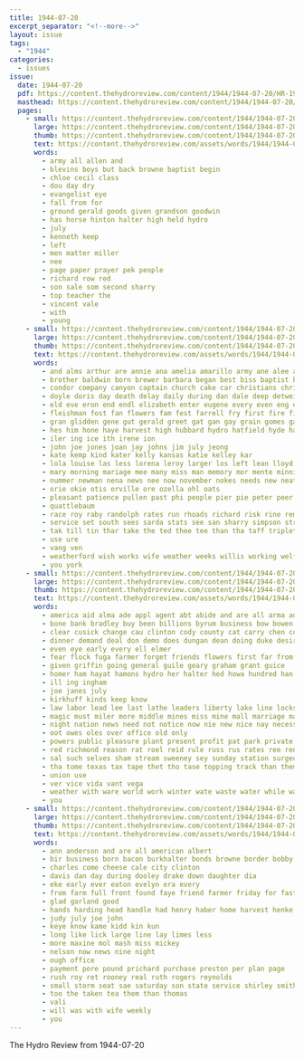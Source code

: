 ```yaml
---
title: 1944-07-20
excerpt_separator: "<!--more-->"
layout: issue
tags:
  - "1944"
categories:
  - issues
issue:
  date: 1944-07-20
  pdf: https://content.thehydroreview.com/content/1944/1944-07-20/HR-1944-07-20.pdf
  masthead: https://content.thehydroreview.com/content/1944/1944-07-20/masthead/HR-1944-07-20.jpg
  pages:
    - small: https://content.thehydroreview.com/content/1944/1944-07-20/small/HR-1944-07-20-01.jpg
      large: https://content.thehydroreview.com/content/1944/1944-07-20/large/HR-1944-07-20-01.jpg
      thumb: https://content.thehydroreview.com/content/1944/1944-07-20/thumbnails/HR-1944-07-20-01.jpg
      text: https://content.thehydroreview.com/assets/words/1944/1944-07-20/HR-1944-07-20-01.txt
      words:
        - army all allen and
        - blevins boys but back browne baptist begin
        - chloe cecil class
        - dou day dry
        - evangelist eye
        - fall from for
        - ground gerald goods given grandson goodwin
        - has horse hinton halter high held hydro
        - july
        - kenneth keep
        - left
        - men matter miller
        - nee
        - page paper prayer pek people
        - richard row red
        - son sale som second sharry
        - top teacher the
        - vincent vale
        - with
        - young
    - small: https://content.thehydroreview.com/content/1944/1944-07-20/small/HR-1944-07-20-02.jpg
      large: https://content.thehydroreview.com/content/1944/1944-07-20/large/HR-1944-07-20-02.jpg
      thumb: https://content.thehydroreview.com/content/1944/1944-07-20/thumbnails/HR-1944-07-20-02.jpg
      text: https://content.thehydroreview.com/assets/words/1944/1944-07-20/HR-1944-07-20-02.txt
      words:
        - and alms arthur are annie ana amelia amarillo army ane alee ain alta ader alo albuquerque ann ary alfred all andy
        - brother baldwin born brewer barbara began best biss baptist bible ban bath barn bone bound been bang byrd bas beck blaine brower ben bell bride bridge but bras baker better bro beryl business bese bae brill boy bote bethel big betty
        - condor company canyon captain church cake car christians christin christian can chris came card curb care carman carney come caddo chas cee calle cream clinton caller county colorado cane city cedar charles con
        - doyle doris day death delay daily during dan dale deep detweiler don dann down daughter ditmore dames deer doing done donald due dickey
        - eld eve eron end endl elizabeth enter eugene every even eng ente eimer ellis everett ene east
        - fleishman fost fan flowers fam fest farrell fry first fire fisher friends feo flora farm for from fow fields fate few frank
        - gran glidden gene gut gerald greet gat gan gay grain gomes gal grace good
        - hes him hone haye harvest high hubbard hydro hatfield hyde harry heen hard has hilda hope helen hansen herndon hay hitchcock hula harris hot honor hatt har hee hess holy home her
        - iler ing ice ith irene ion
        - john joe jones joan jay johns jim july jeong
        - kate kemp kind kater kelly kansas katie kelley kar
        - lola louise las less lorena leroy larger los left lean lloyd land latin lait lue last lee lawton
        - mary morning mariage mee many miss man memory mor mente minnie mavis minister mah main more mair mire market marion monday mong motte mand marie mog moe marton miller made mein mcfarlin moog
        - nummer newman nena news nee now november nokes needs new neat night
        - orie okie otis orville ore ozella ohl oats
        - pleasant patience pullen past phi people pier pie peter peer paul pape poh pitzer pree pee
        - quattlebaum
        - race roy raby randolph rates run rhoads richard risk rine remedies ralph ramey rowland ran
        - service set south sees sarda stats see san sharry simpson strong sister sabre second soar sonday subject stephens slagell sei shang seed soon saya shure school ship saltsman saari sais sunday smith schantz such sey sup sins schoo son saturday shook sorrow stan she sylvester still
        - tak till tin thar take the ted thee tee than tha taff triplett tan taa then them thon teale takes tas tal tae texas tor too
        - use ure
        - vang ven
        - weatherford wish works wife weather weeks willis working welfare with will wee week woodrow want williams wit went wire was work wheat wie weathers ward wey
        - you york
    - small: https://content.thehydroreview.com/content/1944/1944-07-20/small/HR-1944-07-20-03.jpg
      large: https://content.thehydroreview.com/content/1944/1944-07-20/large/HR-1944-07-20-03.jpg
      thumb: https://content.thehydroreview.com/content/1944/1944-07-20/thumbnails/HR-1944-07-20-03.jpg
      text: https://content.thehydroreview.com/assets/words/1944/1944-07-20/HR-1944-07-20-03.txt
      words:
        - america aid alma ade appl agent abt abide and are all arma adie
        - bone bank bradley buy been billions byrum business bow bowen bring but best bonus
        - clear cusick change cau clinton cody county cat carry chen comes caddo can come city collar coop cradle
        - dinner demand deal don demo does dungan dean doing duke desire dukes day down days director
        - even eye early every ell elmer
        - fear flock fuga farmer forget friends flowers first far from france for faith franco fell fall fon freidline freedom filling full
        - given griffin going general guile geary graham grant guice
        - homer ham hayat hamons hydro her halter hed howa hundred han honor how horsey held has
        - ill ing ingham
        - joe janes july
        - kirkhuff kinds keep know
        - law labor lead lee last lathe leaders liberty lake line locks les lucile life laws living left live
        - magic must miler more middle mines miss mine mall marriage mat most made mis men mayo money much
        - night nation news need not notice now nie new nice nay necessary north niles
        - oot owes oles over office old only
        - powers public pleasure plant present profit pat park private page pate per plants promise people
        - red richmond reason rat roel reid rule russ rus rates ree reno record rome road
        - sal such selves sham stream sweeney sey sunday station surgeon spare summer sill sen safer seam sell sine sales state special she said states sale self supply shown steve soni side studebaker surrey sika ser speed sister service son
        - tha tome texas tax tape thet tho tase topping track than them tones tabor thay talk terrible thing tak thi tor tree tote the
        - union use
        - ver vice vida vant vega
        - weather with ware world work winter wate waste water while waller weatherford weathers write will wax welding want walters was wheat week way win war
        - you
    - small: https://content.thehydroreview.com/content/1944/1944-07-20/small/HR-1944-07-20-04.jpg
      large: https://content.thehydroreview.com/content/1944/1944-07-20/large/HR-1944-07-20-04.jpg
      thumb: https://content.thehydroreview.com/content/1944/1944-07-20/thumbnails/HR-1944-07-20-04.jpg
      text: https://content.thehydroreview.com/assets/words/1944/1944-07-20/HR-1944-07-20-04.txt
      words:
        - ann anderson and are all american albert
        - bir business born bacon burkhalter bonds browne border bobby better buy brown
        - charles come cheese cale city clinton
        - davis dan day during dooley drake down daughter dia
        - eke early ever eaton evelyn era every
        - from farm full front found faye friend farmer friday for fast
        - glad garland good
        - hands harding head handle had henry haber home harvest henke her hydro hen
        - judy july joe john
        - keye know kame kidd kin kun
        - long like lick large line lay limes less
        - more maxine mol mash miss mickey
        - nelson now news nine night
        - ough office
        - payment pore pound prichard purchase preston per plan page
        - rush roy ret rooney real ruth rogers reynolds
        - small storm seat sae saturday son state service shirley smith sale sister
        - too the taken tea them than thomas
        - vali
        - will was with wife weekly
        - you
---
```


The Hydro Review from 1944-07-20

<!--more-->

